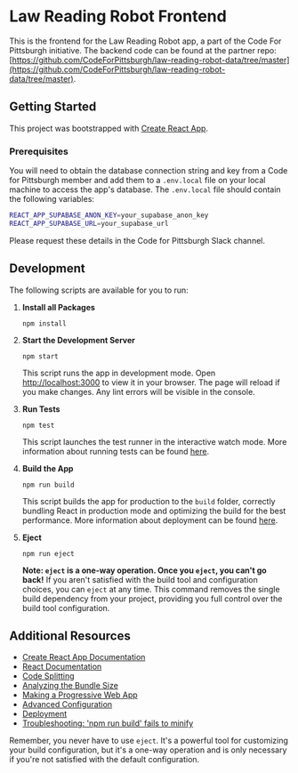 # Law Reading Robot Frontend

This is the frontend for the Law Reading Robot app, a part of the Code For Pittsburgh initiative. The backend code can be found at the partner repo: [https://github.com/CodeForPittsburgh/law-reading-robot-data/tree/master](https://github.com/CodeForPittsburgh/law-reading-robot-data/tree/master).

## Getting Started

This project was bootstrapped with [Create React App](https://github.com/facebook/create-react-app).

### Prerequisites

You will need to obtain the database connection string and key from a Code for Pittsburgh member and add them to a `.env.local` file on your local machine to access the app's database. The `.env.local` file should contain the following variables:

```bash
REACT_APP_SUPABASE_ANON_KEY=your_supabase_anon_key
REACT_APP_SUPABASE_URL=your_supabase_url
```

Please request these details in the Code for Pittsburgh Slack channel.

## Development

The following scripts are available for you to run:
1. **Install all Packages**
   ```
   npm install
   ```
2. **Start the Development Server**
   ```
   npm start
   ```
   This script runs the app in development mode. Open [http://localhost:3000](http://localhost:3000) to view it in your browser. The page will reload if you make changes. Any lint errors will be visible in the console.

3. **Run Tests**
   ```
   npm test
   ```
   This script launches the test runner in the interactive watch mode. More information about running tests can be found [here](https://facebook.github.io/create-react-app/docs/running-tests).

4. **Build the App**
   ```
   npm run build
   ```
   This script builds the app for production to the `build` folder, correctly bundling React in production mode and optimizing the build for the best performance. More information about deployment can be found [here](https://facebook.github.io/create-react-app/docs/deployment).

5. **Eject**
   ```
   npm run eject
   ```
   **Note: `eject` is a one-way operation. Once you `eject`, you can't go back!** If you aren't satisfied with the build tool and configuration choices, you can `eject` at any time. This command removes the single build dependency from your project, providing you full control over the build tool configuration.

## Additional Resources

- [Create React App Documentation](https://facebook.github.io/create-react-app/docs/getting-started)
- [React Documentation](https://reactjs.org/)
- [Code Splitting](https://facebook.github.io/create-react-app/docs/code-splitting)
- [Analyzing the Bundle Size](https://facebook.github.io/create-react-app/docs/analyzing-the-bundle-size)
- [Making a Progressive Web App](https://facebook.github.io/create-react-app/docs/making-a-progressive-web-app)
- [Advanced Configuration](https://facebook.github.io/create-react-app/docs/advanced-configuration)
- [Deployment](https://facebook.github.io/create-react-app/docs/deployment)
- [Troubleshooting: 'npm run build' fails to minify](https://facebook.github.io/create-react-app/docs/troubleshooting#npm-run-build-fails-to-minify)

Remember, you never have to use `eject`. It's a powerful tool for customizing your build configuration, but it's a one-way operation and is only necessary if you're not satisfied with the default configuration.
